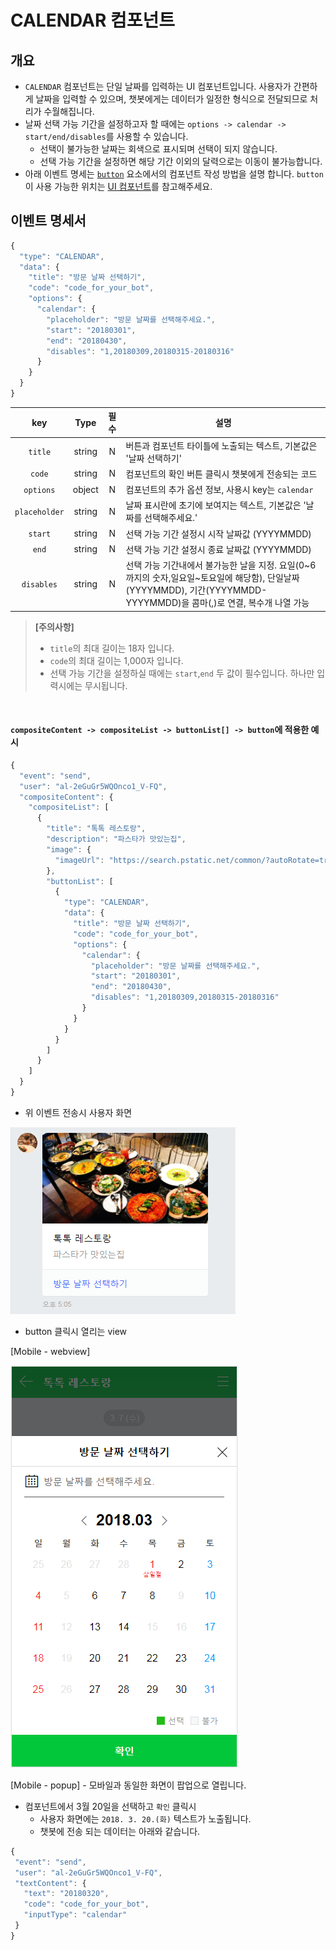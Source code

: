 # **CALENDAR 컴포넌트**

## 개요
* `CALENDAR` 컴포넌트는 단일 날짜를 입력하는 UI 컴포넌트입니다. 사용자가 간편하게 날짜을 입력할 수 있으며, 챗봇에게는 데이터가 일정한 형식으로 전달되므로 처리가 수월해집니다.
* 날짜 선택 가능 기간을 설정하고자 할 때에는 `options -> calendar -> start/end/disables`를 사용할 수 있습니다.
  * 선택이 불가능한 날짜는 회색으로 표시되며 선택이 되지 않습니다.
  * 선택 가능 기간을 설정하면 해당 기간 이외의 달력으로는 이동이 불가능합니다.
* 아래 이벤트 명세는 [`button`](/README.md#button-object) 요소에서의 컴포넌트 작성 방법을 설명 합니다. `button`이 사용 가능한 위치는 [UI 컴포넌트](/ui_component_v1.md)를 참고해주세요. 

## 이벤트 명세서
```javascript
{
  "type": "CALENDAR",
  "data": {
    "title": "방문 날짜 선택하기",
    "code": "code_for_your_bot",
    "options": {
      "calendar": {
        "placeholder": "방문 날짜를 선택해주세요.",
        "start": "20180301",
        "end": "20180430",        
        "disables": "1,20180309,20180315-20180316"
      }
    }
  }
}
```

| key | Type | 필수 | 설명 |
|:---:|:----:|:----:|------|
| `title` | string | N | 버튼과 컴포넌트 타이틀에 노출되는 텍스트, 기본값은 '날짜 선택하기'
| `code` | string | N | 컴포넌트의 확인 버튼 클릭시 챗봇에게 전송되는 코드 |
| `options` | object | N | 컴포넌트의 추가 옵션 정보, 사용시 key는 `calendar` |
| `placeholder` | string | N | 날짜 표시란에 초기에 보여지는 텍스트, 기본값은 '날짜를 선택해주세요.' |
| `start` | string | N | 선택 가능 기간 설정시 시작 날짜값 (YYYYMMDD) |
| `end` | string | N | 선택 가능 기간 설정시 종료 날짜값 (YYYYMMDD) |
| `disables` | string | N | 선택 가능 기간내에서 불가능한 날을 지정. 요일(0\~6까지의 숫자,일요일\~토요일에 해당함), 단일날짜(YYYYMMDD), 기간(YYYYMMDD-YYYYMMDD)을 콤마(,)로 연결, 복수개 나열 가능 |

> **[주의사항]**
> * `title`의 최대 길이는 18자 입니다.
> * `code`의 최대 길이는 1,000자 입니다.
> * 선택 가능 기간을 설정하실 때에는 `start`,`end` 두 값이 필수입니다. 하나만 입력시에는 무시됩니다. 
<br>

#### `compositeContent -> compositeList -> buttonList[] -> button`에 적용한 예시
```javascript
{
  "event": "send",
  "user": "al-2eGuGr5WQOnco1_V-FQ",
  "compositeContent": {
    "compositeList": [
      {
        "title": "톡톡 레스토랑",
        "description": "파스타가 맛있는집",
        "image": {
          "imageUrl": "https://search.pstatic.net/common/?autoRotate=true&quality=95&src=http%3A%2F%2Fldb.phinf.naver.net%2F20171212_39%2F1513070642332Sre4X_JPEG%2FlLWrszsMNIW4RLx5R_or39IB.JPG.jpg&type=m1000_692"
        },
        "buttonList": [
          {
            "type": "CALENDAR",
            "data": {
              "title": "방문 날짜 선택하기",
              "code": "code_for_your_bot",
              "options": {
                "calendar": {
                  "placeholder": "방문 날짜를 선택해주세요.",
                  "start": "20180301",
                  "end": "20180430",
                  "disables": "1,20180309,20180315-20180316"
                }
              }
            }
          }
        ]
      }
    ]
  }
}
```
 * 위 이벤트 전송시 사용자 화면
 
![image](/images/calendar-component-chat.PNG)

 * button 클릭시 열리는 view
 
[Mobile - webview]

![image](/images/calendar-component.PNG)

[Mobile - popup] - 모바일과 동일한 화면이 팝업으로 열립니다.

 * 컴포넌트에서 3월 20일을 선택하고 `확인` 클릭시
   * 사용자 화면에는 `2018. 3. 20.(화)` 텍스트가 노출됩니다.
   * 챗봇에 전송 되는 데이터는 아래와 같습니다.
 ```javascript
 {
  "event": "send",
  "user": "al-2eGuGr5WQOnco1_V-FQ",
  "textContent": {
    "text": "20180320",
    "code": "code_for_your_bot",
    "inputType": "calendar"
  }
}
```
